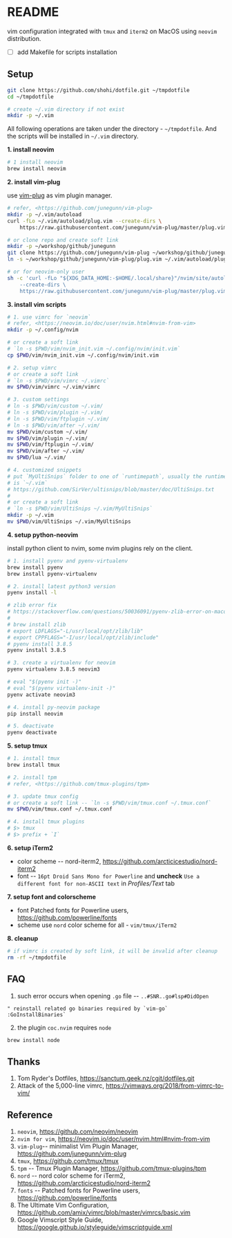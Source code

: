# README
vim configuration integrated with `tmux` and `iterm2` on MacOS using `neovim`
distribution.

- [ ] add Makefile for scripts installation

## Setup

```bash
git clone https://github.com/shohi/dotfile.git ~/tmpdotfile
cd ~/tmpdotfile

# create ~/.vim directory if not exist
mkdir -p ~/.vim
```

All following operations are taken under the directory - `~/tmpdotfile`. And
the scripts will be installed in `~/.vim` directory.

**1. install neovim**

```bash
# 1 install neovim
brew install neovim
```

**2. install vim-plug**

use [vim-plug](https://github.com/junegunn/vim-plug) as vim plugin manager.

```bash
# refer, <https://github.com/junegunn/vim-plug>
mkdir -p ~/.vim/autoload
curl -fLo ~/.vim/autoload/plug.vim --create-dirs \
    https://raw.githubusercontent.com/junegunn/vim-plug/master/plug.vim

# or clone repo and create soft link
mkdir -p ~/workshop/github/junegunn
git clone https://github.com/junegunn/vim-plug ~/workshop/github/junegunn/vim-plug
ln -s ~/workshop/github/junegunn/vim-plug/plug.vim ~/.vim/autoload/plug.vim

# or for neovim-only user
sh -c 'curl -fLo "${XDG_DATA_HOME:-$HOME/.local/share}"/nvim/site/autoload/plug.vim \
    --create-dirs \
    https://raw.githubusercontent.com/junegunn/vim-plug/master/plug.vim'
```

**3. install vim scripts**

```bash
# 1. use vimrc for `neovim`
# refer, <https://neovim.io/doc/user/nvim.html#nvim-from-vim>
mkdir -p ~/.config/nvim

# or create a soft link
# `ln -s $PWD/vim/nvim_init.vim ~/.config/nvim/init.vim`
cp $PWD/vim/nvim_init.vim ~/.config/nvim/init.vim

# 2. setup vimrc
# or create a soft link
# `ln -s $PWD/vim/vimrc ~/.vimrc`
mv $PWD/vim/vimrc ~/.vim/vimrc

# 3. custom settings
# ln -s $PWD/vim/custom ~/.vim/
# ln -s $PWD/vim/plugin ~/.vim/
# ln -s $PWD/vim/ftplugin ~/.vim/
# ln -s $PWD/vim/after ~/.vim/
mv $PWD/vim/custom ~/.vim/
mv $PWD/vim/plugin ~/.vim/
mv $PWD/vim/ftplugin ~/.vim/
mv $PWD/vim/after ~/.vim/
mv $PWD/lua ~/.vim/

# 4. customized snippets
# put `MyUltiSnips` folder to one of `runtimepath`, usually the runtimepath
# is `~/.vim`
# https://github.com/SirVer/ultisnips/blob/master/doc/UltiSnips.txt
#
# or create a soft link
# `ln -s $PWD/vim/UltiSnips ~/.vim/MyUltiSnips`
mkdir -p ~/.vim
mv $PWD/vim/UltiSnips ~/.vim/MyUltiSnips


```

**4. setup python-neovim**

install python client to nvim, some nvim plugins rely on the client.

```bash
# 1. install pyenv and pyenv-virtualenv
brew install pyenv
brew install pyenv-virtualenv

# 2. install latest python3 version
pyenv install -l

# zlib error fix
# https://stackoverflow.com/questions/50036091/pyenv-zlib-error-on-macos
#
# brew install zlib
# export LDFLAGS="-L/usr/local/opt/zlib/lib"
# export CPPFLAGS="-I/usr/local/opt/zlib/include"
# pyenv install 3.8.5
pyenv install 3.8.5

# 3. create a virtualenv for neovim
pyenv virtualenv 3.8.5 neovim3

# eval "$(pyenv init -)"
# eval "$(pyenv virtualenv-init -)"
pyenv activate neovim3

# 4. install py-neovim package
pip install neovim

# 5. deactivate
pyenv deactivate
```

**5. setup tmux**

```bash
# 1. install tmux
brew install tmux

# 2. install tpm
# refer, <https://github.com/tmux-plugins/tpm>

# 3. update tmux config
# or create a soft link -- `ln -s $PWD/vim/tmux.conf ~/.tmux.conf`
mv $PWD/vim/tmux.conf ~/.tmux.conf

# 4. install tmux plugins
# $> tmux
# $> prefix + `I`
```

**6. setup iTerm2**
- color scheme -- nord-iterm2, <https://github.com/arcticicestudio/nord-iterm2>
- font -- `16pt Droid Sans Mono for Powerline` and **uncheck** `Use a different font for non-ASCII text` in *Profiles/Text* tab


**7. setup font and colorscheme**
- font
Patched fonts for Powerline users, https://github.com/powerline/fonts
- scheme
use `nord` color scheme for all - `vim/tmux/iTerm2`


**8. cleanup**

```bash
# if vimrc is created by soft link, it will be invalid after cleanup
rm -rf ~/tmpdotfile
```

## FAQ
1. such error occurs when opening `.go` file -- `..#SNR..go#lsp#DidOpen`

```vim
" reinstall related go binaries required by `vim-go`
:GoInstallBinaries`
```

2. the plugin `coc.nvim` requires `node`
```bash
brew install node
```

## Thanks
1. Tom Ryder's Dotfiles, https://sanctum.geek.nz/cgit/dotfiles.git
2. Attack of the 5,000-line vimrc, https://vimways.org/2018/from-vimrc-to-vim/

## Reference

1. `neovim`, <https://github.com/neovim/neovim>
2. `nvim for vim`, <https://neovim.io/doc/user/nvim.html#nvim-from-vim>
3. `vim-plug`-- minimalist Vim Plugin Manager, <https://github.com/junegunn/vim-plug>
4. `tmux`, <https://github.com/tmux/tmux>
5. `tpm` -- Tmux Plugin Manager, <https://github.com/tmux-plugins/tpm>
6. `nord` -- nord color scheme for iTerm2, <https://github.com/arcticicestudio/nord-iterm2>
7. `fonts` -- Patched fonts for Powerline users, <https://github.com/powerline/fonts>
8. The Ultimate Vim Configuration, <https://github.com/amix/vimrc/blob/master/vimrcs/basic.vim>
9. Google Vimscript Style Guide, <https://google.github.io/styleguide/vimscriptguide.xml>
